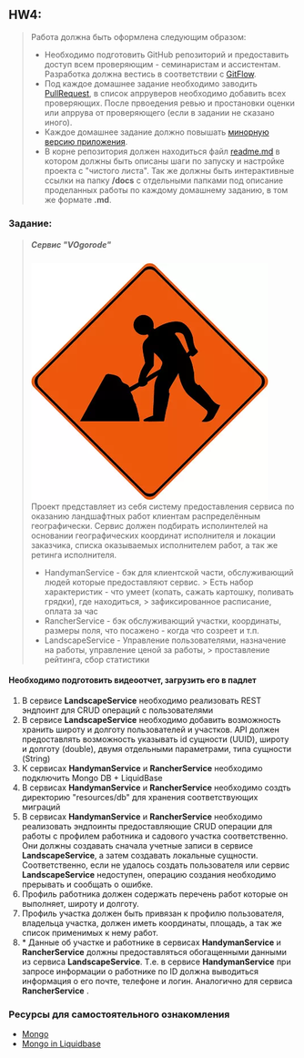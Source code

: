 ## HW4:

> Работа должна быть оформлена следующим образом:
>- Необходимо подготовить GitHub репозиторий и предоставить доступ всем проверяющим - семинаристам и ассистентам. Разработка
   > должна вестись в соответствии с [GitFlow](https://www.atlassian.com/ru/git/tutorials/comparing-workflows/gitflow-workflow).
>- Под каждое домашнее задание необходимо заводить [PullRequest](https://docs.gitlab.com/ee/user/project/merge_requests/creating_merge_requests.html),
   > в список апрруверов необходимо добавить всех проверяющих. После првоедения ревью и простановки оценки или апррува от проверяющего
   > (если в задании не сказано иного).
>- Каждое домашнее задание должно повышать [минорную версию приложения](https://semver.org/lang/ru/).
>- В корне репозитория должен находиться файл [readme.md](https://www.markdownguide.org/basic-syntax/) в котором должны быть
   > описаны шаги по запуску и настройке проекта с "чистого листа". Так же должны быть интерактивные ссылки на папку **/docs**
   > с отдельными папками под описание проделанных работы по каждому домашнему заданию, в том же формате **.md**.

### Заданиe:

> ##### Сервис "VOgorode"
> ![./image.webp](./image.webp)  
> Проект представляет из себя систему предоставления сервиса по оказанию ландшафтных работ клиентам распределённым
> географически. Сервис должен подбирать исполинтелей на основании географических координат исполнителя и локации заказчика,
> списка оказываемых исполнителем работ, а так же ретинга исполнителя.
> - HandymanService - бэк для клиентской части, обслуживающий людей которые предоставляют сервис.
    > Есть набор характеристик - что умеет (копать, сажать картошку, поливать грядки), где находиться,
    > зафиксированное расписание, оплата за час
> - RancherService - бэк обслуживающий участки, координаты, размеры поля, что посажено - когда что созреет и т.п.
> - LandscapeService - Управление пользователями, назначение на работы, управление ценой за работы,
    > проставление рейтинга, сбор статистики

#### Необходимо подготовить видеоотчет, загрузить его в падлет

1. В сервисе **LandscapeService** необходимо реализовать REST эндпоинт для CRUD операций с пользователями
2. В сервисе **LandscapeService** необходимо добавить возможность хранить широту и долготу пользователей и участков. API
   должен предоставлять возможность указывать id сущности (UUID), широту и долготу (double), двумя отдельными
   параметрами, типа сущности (String)
3. К сервисах **HandymanService** и **RancherService** необходимо подключить Mongo DB + LiquidBase
4. В сервисах **HandymanService** и **RancherService** необходимо создть директорию "resources/db"
   для хранения соответствующих миграций
5. В сервисах **HandymanService** и **RancherService** необходимо реализовать эндпоинты предоставляющие CRUD операции
   для работы с профилем работника и садового участка соответственно. Они должны создавать сначала учетные записи в
   сервисе **LandscapeService**, а затем создавать локальные сущности. Соответственно, если не удалось создать
   пользователя или сервис **LandscapeService** недоступен, операцию создания необходимо прерывать и сообщать о ошибке.
6. Профиль работника должен содержать перечень работ которые он выполняет, широту и долготу.
7. Профиль участка должен быть привязан к профилю пользователя, владельца участка, должен иметь координаты, площадь, а
   так же список применимых к нему работ.
8. \* Данные об участке и работнике в сервисах **HandymanService** и **RancherService** должны предоставляться
   обогащенными данными из сервиса **LandscapeService**. Т.е. в сервисе **HandymanService** при запросе информации о
   работнике по ID должна выводиться информация о его почте, телефоне и логин. Аналогично для сервиса **RancherService**
   .

### Ресурсы для самостоятельного ознакомления

- [Mongo](https://hub.docker.com/_/mongo)
- [Mongo in Liquidbase](https://docs.liquibase.com/start/install/tutorials/mongodb.html)